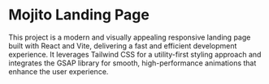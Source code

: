 # Mojito Landing Page

This project is a modern and visually appealing responsive landing page built with React and Vite, delivering a fast and efficient development experience. It leverages Tailwind CSS for a utility-first styling approach and integrates the GSAP library for smooth, high-performance animations that enhance the user experience.
